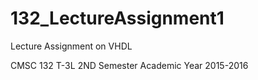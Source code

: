 # 132_LectureAssignment1
Lecture Assignment on VHDL

CMSC 132 T-3L
2ND Semester Academic Year 2015-2016
